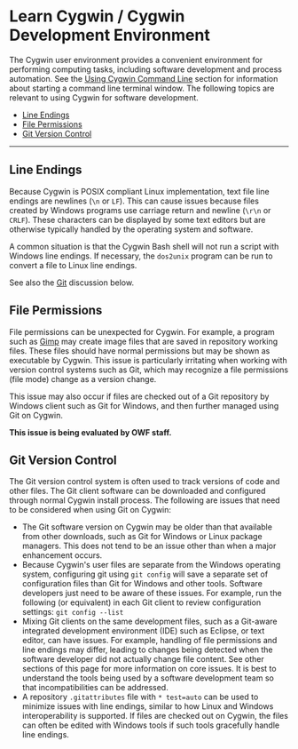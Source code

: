 # Learn Cygwin / Cygwin Development Environment #

The Cygwin user environment provides a convenient environment for performing computing tasks,
including software development and process automation.  See the [Using Cygwin Command Line](../using-cygwin-cl/using-cygwin-cl) section
for information about starting a command line terminal window.
The following topics are relevant to using Cygwin for software development.

* [Line Endings](#line-endings)
* [File Permissions](#file-permissions)
* [Git Version Control](#git-version-control)

---------

## Line Endings ##

Because Cygwin is POSIX compliant Linux implementation, text file line endings are newlines (`\n` or `LF`).
This can cause issues because files created by Windows programs use carriage return and newline (`\r\n` or `CRLF`).
These characters can be displayed by some text editors but are otherwise typically handled by the operating system and software.

A common situation is that the Cygwin Bash shell will not run a script with Windows line endings.
If necessary, the `dos2unix` program can be run to convert a file to Linux line endings.

See also the [Git](#git-version-control) discussion below.

## File Permissions ##

File permissions can be unexpected for Cygwin.
For example, a program such as [Gimp](https://www.gimp.org/) may create image files that are saved in repository working files.
These files should have normal permissions but may be shown as executable by Cygwin.
This issue is particularly irritating when working with version control systems such as Git,
which may recognize a file permissions (file mode) change as a version change.

This issue may also occur if files are checked out of a Git repository by Windows client
such as Git for Windows, and then further managed using Git on Cygwin.

**This issue is being evaluated by OWF staff.**

## Git Version Control ##

The Git version control system is often used to track versions of code and other files.
The Git client software can be downloaded and configured through normal Cygwin install process.
The following are issues that need to be considered when using Git on Cygwin:

* The Git software version on Cygwin may be older than that available from other downloads,
such as Git for Windows or Linux package managers.
This does not tend to be an issue other than when a major enhancement occurs.
* Because Cygwin's user files are separate from the Windows operating system,
configuring git using `git config` will save a separate set of configuration files than
Git for Windows and other tools.
Software developers just need to be aware of these issues.
For example, run the following (or equivalent) in each Git client to review configuration settings:  `git config --list`
* Mixing Git clients on the same development files, such as a Git-aware
integrated development environment (IDE) such as Eclipse, or text editor, can have issues.
For example, handling of file permissions and line endings may differ,
leading to changes being detected when the software developer did not actually change file content.
See other sections of this page for more information on core issues.
It is best to understand the tools being used by a software development team so that
incompatibilities can be addressed.
* A repository `.gitattributes` file with `* test=auto` can be used to minimize issues with line endings,
similar to how Linux and Windows interoperability is supported.
If files are checked out on Cygwin, the files can often be edited with Windows tools if such
tools gracefully handle line endings.
